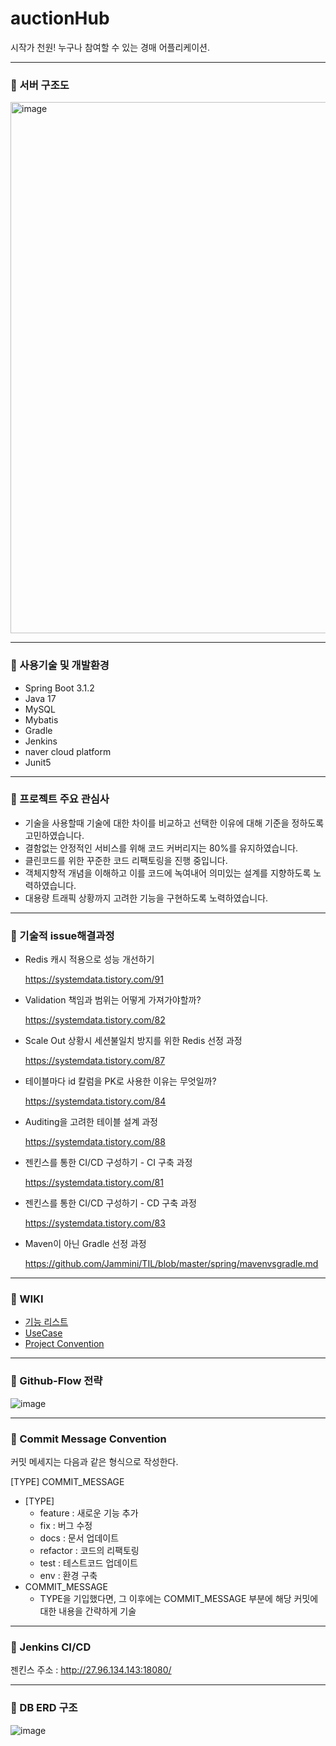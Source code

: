 # auctionHub

시작가 천원!  누구나 참여할 수 있는 경매 어플리케이션.

---
### 🚩 서버 구조도


<img width="850" alt="image" src="https://github.com/f-lab-edu/auctionHub/assets/59176149/e9109f28-0923-4423-8e2e-35ba9ecd1815">

---
### 🚩 사용기술 및 개발환경

- Spring Boot 3.1.2
- Java 17
- MySQL
- Mybatis
- Gradle
- Jenkins
- naver cloud platform
- Junit5

---
### 🚩 프로젝트 주요 관심사

- 기술을 사용할때 기술에 대한 차이를 비교하고 선택한 이유에 대해 기준을 정하도록 고민하였습니다.
- 결함없는 안정적인 서비스를 위해 코드 커버리지는 80%를 유지하였습니다.
- 클린코드를 위한 꾸준한 코드 리팩토링을 진행 중입니다.
- 객체지향적 개념을 이해하고 이를 코드에 녹여내어 의미있는 설계를 지향하도록 노력하였습니다.
- 대용량 트래픽 상황까지 고려한 기능을 구현하도록 노력하였습니다.

---
### 🚩 기술적 issue해결과정

- Redis 캐시 적용으로 성능 개선하기

    https://systemdata.tistory.com/91

- Validation 책임과 범위는 어떻게 가져가야할까?

    https://systemdata.tistory.com/82

- Scale Out 상황시 세션불일치 방지를 위한 Redis 선정 과정

    https://systemdata.tistory.com/87

- 테이블마다 id 칼럼을 PK로 사용한 이유는 무엇일까?

  https://systemdata.tistory.com/84

- Auditing을 고려한 테이블 설계 과정

  https://systemdata.tistory.com/88

- 젠킨스를 통한 CI/CD 구성하기 - CI 구축 과정

  https://systemdata.tistory.com/81

- 젠킨스를 통한 CI/CD 구성하기 - CD 구축 과정

  https://systemdata.tistory.com/83

- Maven이 아닌 Gradle 선정 과정
  
  https://github.com/Jammini/TIL/blob/master/spring/mavenvsgradle.md

---
### 🚩 WIKI

- [기능 리스트](https://github.com/f-lab-edu/auctionHub/wiki/Feature-List)
- [UseCase](https://github.com/f-lab-edu/auctionHub/wiki/Use-Case)
- [Project Convention](https://github.com/f-lab-edu/auctionHub/wiki/Project-Convention)

---
### 🚩 Github-Flow 전략

![image](https://github.com/f-lab-edu/auctionHub/assets/59176149/99c62317-3283-4dac-b472-d7d6f8d30b12)

---
### 🚩 Commit Message Convention

커밋 메세지는 다음과 같은 형식으로 작성한다.

[TYPE] COMMIT_MESSAGE

- [TYPE]
    - feature : 새로운 기능 추가
    - fix : 버그 수정
    - docs : 문서 업데이트
    - refactor : 코드의 리팩토링
    - test : 테스트코드 업데이트
    - env : 환경 구축
- COMMIT_MESSAGE
    - TYPE을 기입했다면, 그 이후에는 COMMIT_MESSAGE 부분에 해당 커밋에 대한 내용을 간략하게 기술

---
### 🚩 Jenkins CI/CD

젠킨스 주소 : http://27.96.134.143:18080/

---
### 🚩 DB ERD 구조

![image](https://github.com/f-lab-edu/auctionHub/assets/59176149/68f780dd-260c-4fe0-8501-24a0c79853a3)
